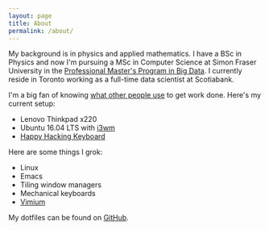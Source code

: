 ```yaml
---
layout: page
title: About
permalink: /about/
---
```


My background is in physics and applied mathematics. I have a BSc in Physics
and now I'm pursuing a MSc in Computer Science at Simon Fraser University
in the [Professional Master's Program in Big Data](https://www.sfu.ca/bigdata).
I currently reside in Toronto working as a full-time data scientist at Scotiabank.

I'm a big fan of knowing [what other people use](https://usesthis.com/)
to get work done. Here's my current setup:

* Lenovo Thinkpad x220
* Ubuntu 16.04 LTS with [i3wm](https://i3wm.org/)
* [Happy Hacking Keyboard](https://en.wikipedia.org/wiki/Happy_Hacking_Keyboard)

Here are some things I grok:

* Linux
* Emacs
* Tiling window managers
* Mechanical keyboards
* [Vimium](https://vimium.github.io/)

My dotfiles can be found on [GitHub](https://github.com/dtcrout/dotfiles).
